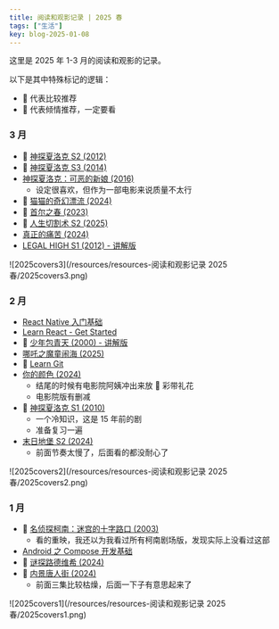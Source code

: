```yaml
---
title: 阅读和观影记录 | 2025 春
tags: ["生活"]
key: blog-2025-01-08
---
```


这里是 2025 年 1-3 月的阅读和观影的记录。

<!--more-->

以下是其中特殊标记的逻辑：

* 🍕 代表比较推荐
* 🍔 代表倾情推荐，一定要看

### 3 月

* 🍔 [神探夏洛克 S2 (2012)](https://movie.douban.com/subject/6522269/)
* 🍕 [神探夏洛克 S3 (2014)](https://movie.douban.com/subject/10455629/)
* [神探夏洛克：可恶的新娘 (2016)](https://movie.douban.com/subject/25920885/)
  * 设定很喜欢，但作为一部电影来说质量不太行
* 🍕 [猫猫的奇幻漂流 (2024)](https://movie.douban.com/subject/35603727/)
* 🍕 [首尔之春 (2023)](https://movie.douban.com/subject/35712804/)
* 🍕 [人生切割术 S2 (2025)](https://movie.douban.com/subject/35783948/)
* [真正的痛苦 (2024)](https://movie.douban.com/subject/36065388/)
* [LEGAL HIGH S1 (2012) - 讲解版](https://movie.douban.com/subject/10491666/)

![2025covers3](/resources/resources-阅读和观影记录 2025 春/2025covers3.png)

### 2 月

* [React Native 入门基础](https://reactnative.cn/docs/getting-started)
* [Learn React - Get Started](https://react.dev/learn)
* 🍕 [少年包青天 (2000) - 讲解版](https://www.bilibili.com/video/BV1ujqDYRE8i/)
* [哪吒之魔童闹海 (2025)](https://movie.douban.com/subject/34780991/)
* 🍕 [Learn Git](https://help.gitee.com/learn-Git-Branching/?locale=zh_CN)
* [你的颜色 (2024)](https://movie.douban.com/subject/36177245/)
  * 结尾的时候有电影院阿姨冲出来放 🎉 彩带礼花
  * 电影院版有删减
* 🍔 [神探夏洛克 S1 (2010)](https://movie.douban.com/subject/3986493/)
  * 一个冷知识，这是 15 年前的剧
  * 准备复习一遍
* [末日地堡 S2 (2024)](https://movie.douban.com/subject/36444323/)
  * 前面节奏太慢了，后面看的都没耐心了

![2025covers2](/resources/resources-阅读和观影记录 2025 春/2025covers2.png)

### 1 月

* 🍕 [名侦探柯南：迷宫的十字路口 (2003)](https://movie.douban.com/subject/2357707/)
  * 看的重映，我还以为我看过所有柯南剧场版，发现实际上没看过这部
* [Android 之 Compose 开发基础](https://developer.android.com/courses/android-basics-compose/course?hl=zh-cn)
* 🍕 [谜探路德维希 (2024)](https://movie.douban.com/subject/36419921/)
* 🍕 [内景唐人街 (2024)](https://movie.douban.com/subject/35259171/)
  * 前面三集比较枯燥，后面一下子有意思起来了

![2025covers1](/resources/resources-阅读和观影记录 2025 春/2025covers1.png)

